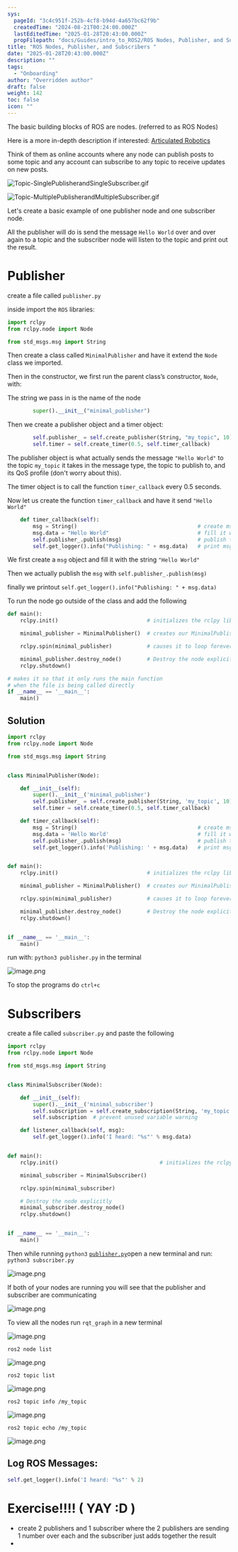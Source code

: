 ```yaml
---
sys:
  pageId: "3c4c951f-252b-4cf8-b94d-4a657bc62f9b"
  createdTime: "2024-08-21T00:24:00.000Z"
  lastEditedTime: "2025-01-28T20:43:00.000Z"
  propFilepath: "docs/Guides/intro_to_ROS2/ROS Nodes, Publisher, and Subscribers .md"
title: "ROS Nodes, Publisher, and Subscribers "
date: "2025-01-28T20:43:00.000Z"
description: ""
tags:
  - "Onboarding"
author: "Overridden author"
draft: false
weight: 142
toc: false
icon: ""
---
```


The basic building blocks of ROS are nodes. (referred to as ROS Nodes)

Here is a more in-depth description if interested: [Articulated Robotics](https://articulatedrobotics.xyz/tutorials/ready-for-ros/ros-overview#2-nodes)

Think of them as online accounts where any node can publish posts to some topic and any account can subscribe to any topic to receive updates on new posts.

![Topic-SinglePublisherandSingleSubscriber.gif](https://docs.ros.org/en/humble/_images/Topic-SinglePublisherandSingleSubscriber.gif)

![Topic-MultiplePublisherandMultipleSubscriber.gif](https://docs.ros.org/en/humble/_images/Topic-MultiplePublisherandMultipleSubscriber.gif)

Let's create a basic example of one publisher node and one subscriber node.

All the publisher will do is send the message `Hello World` over and over again to a topic and the subscriber node will listen to the topic and print out the result.

# Publisher

create a file called `publisher.py` 

inside import the `ROS` libraries:

```python
import rclpy
from rclpy.node import Node

from std_msgs.msg import String
```

Then create a class called `MinimalPublisher` and have it extend the `Node` class we imported.

Then in the constructor, we first run the parent class’s constructor, `Node`, with:

The string we pass in is the name of the node

```python
        super().__init__("minimal_publisher")
```

Then we create a publisher object and a timer object:

```python
        self.publisher_ = self.create_publisher(String, "my_topic", 10)
        self.timer = self.create_timer(0.5, self.timer_callback)
```

The publisher object is what actually sends the message `"Hello World"` to the topic `my_topic` it takes in the message type, the topic to publish to, and its QoS profile (don't worry about this).

The timer object is to call the function `timer_callback` every 0.5 seconds.

Now let us create the function `timer_callback` and have it send `"Hello World"`

```python
    def timer_callback(self):
        msg = String()                                      # create msg object
        msg.data = "Hello World"                            # fill it with data
        self.publisher_.publish(msg)                        # publish the message
        self.get_logger().info("Publishing: " + msg.data)   # print msg
```

We first create a `msg` object and fill it with the string `"Hello World"`

Then we actually publish the `msg` with `self.publisher_.publish(msg)`

finally we printout `self.get_logger().info("Publishing: " + msg.data)`

To run the node go outside of the class and add the following

```python
def main():
    rclpy.init()                            # initializes the rclpy library

    minimal_publisher = MinimalPublisher()  # creates our MinimalPublisher object

    rclpy.spin(minimal_publisher)           # causes it to loop forever

    minimal_publisher.destroy_node()        # Destroy the node explicitly
    rclpy.shutdown()

# makes it so that it only runs the main function
# when the file is being called directly
if __name__ == '__main__': 
    main()
```

## Solution

```python
import rclpy
from rclpy.node import Node

from std_msgs.msg import String


class MinimalPublisher(Node):

    def __init__(self):
        super().__init__('minimal_publisher')
        self.publisher_ = self.create_publisher(String, 'my_topic', 10)
        self.timer = self.create_timer(0.5, self.timer_callback)

    def timer_callback(self):
        msg = String()                                      # create msg object
        msg.data = 'Hello World'                            # fill it with data
        self.publisher_.publish(msg)                        # publish the message
        self.get_logger().info('Publishing: ' + msg.data)   # print msg


def main():
    rclpy.init()                            # initializes the rclpy library

    minimal_publisher = MinimalPublisher()  # creates our MinimalPublisher object

    rclpy.spin(minimal_publisher)           # causes it to loop forever

    minimal_publisher.destroy_node()        # Destroy the node explicitly
    rclpy.shutdown()


if __name__ == '__main__':
    main()
```

run with: `python3 publisher.py` in the terminal

![image.png](https://prod-files-secure.s3.us-west-2.amazonaws.com/d518164a-d88e-44d1-a4ee-3adb3bd8bce0/9214accb-ad5b-44f1-a31c-b3167c59138b/image.png?X-Amz-Algorithm=AWS4-HMAC-SHA256&X-Amz-Content-Sha256=UNSIGNED-PAYLOAD&X-Amz-Credential=ASIAZI2LB466SB56FXXS%2F20250725%2Fus-west-2%2Fs3%2Faws4_request&X-Amz-Date=20250725T121702Z&X-Amz-Expires=3600&X-Amz-Security-Token=IQoJb3JpZ2luX2VjEBwaCXVzLXdlc3QtMiJHMEUCIQClFqaYI55HnZN%2B0N3J6sIBgEYEsPaaPqJ3HM7tRPe0vQIgCX6DoPe6bwpYi7nHpT9jafhHpuwk9lWc8wnB7hQalzsq%2FwMIRRAAGgw2Mzc0MjMxODM4MDUiDIwfx%2FfYxbT7mssiyCrcA%2F6mDo%2BSYg20c5BSCeuml3pAR1JiopVzM8lwWvKWt%2FQz239e6NzebmbsKSt6Opr%2BUJh850fkBzGZA81TPCdL4JzZ4%2BAxyh7OwMhU%2B4oItJwxkB%2FeWaD4EJK%2FjNRbnFqKIMT8YuO1aeT%2F8rOAcHxDViZ9SOC%2FM2TLD3hJgkYzhtXHTobSOMmD5pvvTsiIKtuVqAUA6Qhf55nEQfClmiZfT1cTX9gEy7yU8S8FWeQfoYTGrr3qz68cYSrkxPOxldJEv4TtRCoUa0sJZ%2BmX7lXbw9enBpHmk3sjc7hRtRv7TQXSL%2BuTD0qohZqr%2Bs4rWzX15CFZQNH3G4ag4ewPh4BKZ%2FxsIpl1Caj%2FO1y4uZdIS4VxBi09Gq74WFHWqf0BJK0aDrqS%2FfRIhbQKjhxqs37etQc4pJVbCECaMZpOUkRbSd7wfbpxWsXZ1YVFQrkAEFnXDuE6i5cESYHpI1kKTTCDIIBoeGuLTfakH4uzQaHujWKyh9kGLDEhNYLypL34bNPBSJCh47MA1sHvuwkf4uGaJOPP2%2F%2FH2cEeG9WQa%2Bc5mMRxRJ9TGWB3XBuIljCtxks57DK05vREoddP%2ByQh0GUYPvUHx3copqP64dqt%2F4f34GDdOsP%2FbBM3SsMtU99KMLrhjcQGOqUBBGHTXuubGCwYWjzuCzEOVTtTHdr9p9JSCcSXtrxnN9YWyvcZqJp%2FfWm991u941OzukHYTcOIIA4%2FE0nR3e8pTRz8vYsjEPsZJxLNQQsk4eZTn5YJanzOmDulWAKxThF7kjIHpsyzSAbysFEBVVLuTZV5k0YCopRr0i8bl8C%2B5J664n6Ian%2FpyREM%2F38MYvSUAIFPFfM9PaCrGsGgG3EwZ9nK1GJ8&X-Amz-Signature=b34ddc17893ed26d52e8b62532a48c3e2935811d0a15e0c7ef1279252b2b0a3f&X-Amz-SignedHeaders=host&x-amz-checksum-mode=ENABLED&x-id=GetObject)

To stop the programs do `ctrl+c`

# Subscribers

create a file called `subscriber.py` and paste the following

```python
import rclpy
from rclpy.node import Node

from std_msgs.msg import String


class MinimalSubscriber(Node):

    def __init__(self):
        super().__init__('minimal_subscriber')
        self.subscription = self.create_subscription(String, 'my_topic', self.listener_callback, 10)
        self.subscription  # prevent unused variable warning

    def listener_callback(self, msg):
        self.get_logger().info('I heard: "%s"' % msg.data)


def main():
    rclpy.init()                                # initializes the rclpy library

    minimal_subscriber = MinimalSubscriber()

    rclpy.spin(minimal_subscriber)

    # Destroy the node explicitly
    minimal_subscriber.destroy_node()
    rclpy.shutdown()


if __name__ == '__main__':
    main()
```

Then while running `python3` [`publisher.py`](http://publisher.py/)open a new terminal and run: `python3 subscriber.py` 

![image.png](https://prod-files-secure.s3.us-west-2.amazonaws.com/d518164a-d88e-44d1-a4ee-3adb3bd8bce0/611fccf2-c738-4dbd-94e9-98f209092866/image.png?X-Amz-Algorithm=AWS4-HMAC-SHA256&X-Amz-Content-Sha256=UNSIGNED-PAYLOAD&X-Amz-Credential=ASIAZI2LB466SB56FXXS%2F20250725%2Fus-west-2%2Fs3%2Faws4_request&X-Amz-Date=20250725T121702Z&X-Amz-Expires=3600&X-Amz-Security-Token=IQoJb3JpZ2luX2VjEBwaCXVzLXdlc3QtMiJHMEUCIQClFqaYI55HnZN%2B0N3J6sIBgEYEsPaaPqJ3HM7tRPe0vQIgCX6DoPe6bwpYi7nHpT9jafhHpuwk9lWc8wnB7hQalzsq%2FwMIRRAAGgw2Mzc0MjMxODM4MDUiDIwfx%2FfYxbT7mssiyCrcA%2F6mDo%2BSYg20c5BSCeuml3pAR1JiopVzM8lwWvKWt%2FQz239e6NzebmbsKSt6Opr%2BUJh850fkBzGZA81TPCdL4JzZ4%2BAxyh7OwMhU%2B4oItJwxkB%2FeWaD4EJK%2FjNRbnFqKIMT8YuO1aeT%2F8rOAcHxDViZ9SOC%2FM2TLD3hJgkYzhtXHTobSOMmD5pvvTsiIKtuVqAUA6Qhf55nEQfClmiZfT1cTX9gEy7yU8S8FWeQfoYTGrr3qz68cYSrkxPOxldJEv4TtRCoUa0sJZ%2BmX7lXbw9enBpHmk3sjc7hRtRv7TQXSL%2BuTD0qohZqr%2Bs4rWzX15CFZQNH3G4ag4ewPh4BKZ%2FxsIpl1Caj%2FO1y4uZdIS4VxBi09Gq74WFHWqf0BJK0aDrqS%2FfRIhbQKjhxqs37etQc4pJVbCECaMZpOUkRbSd7wfbpxWsXZ1YVFQrkAEFnXDuE6i5cESYHpI1kKTTCDIIBoeGuLTfakH4uzQaHujWKyh9kGLDEhNYLypL34bNPBSJCh47MA1sHvuwkf4uGaJOPP2%2F%2FH2cEeG9WQa%2Bc5mMRxRJ9TGWB3XBuIljCtxks57DK05vREoddP%2ByQh0GUYPvUHx3copqP64dqt%2F4f34GDdOsP%2FbBM3SsMtU99KMLrhjcQGOqUBBGHTXuubGCwYWjzuCzEOVTtTHdr9p9JSCcSXtrxnN9YWyvcZqJp%2FfWm991u941OzukHYTcOIIA4%2FE0nR3e8pTRz8vYsjEPsZJxLNQQsk4eZTn5YJanzOmDulWAKxThF7kjIHpsyzSAbysFEBVVLuTZV5k0YCopRr0i8bl8C%2B5J664n6Ian%2FpyREM%2F38MYvSUAIFPFfM9PaCrGsGgG3EwZ9nK1GJ8&X-Amz-Signature=b31890bc3e2713b5d26a05d175b9560ede40e8b3caecc7ee056673ccd52044ea&X-Amz-SignedHeaders=host&x-amz-checksum-mode=ENABLED&x-id=GetObject)

If both of your nodes are running you will see that the publisher and subscriber are communicating

![image.png](https://prod-files-secure.s3.us-west-2.amazonaws.com/d518164a-d88e-44d1-a4ee-3adb3bd8bce0/eea428b5-1cf0-43bb-a30b-81cbaf6c5c78/image.png?X-Amz-Algorithm=AWS4-HMAC-SHA256&X-Amz-Content-Sha256=UNSIGNED-PAYLOAD&X-Amz-Credential=ASIAZI2LB466SB56FXXS%2F20250725%2Fus-west-2%2Fs3%2Faws4_request&X-Amz-Date=20250725T121702Z&X-Amz-Expires=3600&X-Amz-Security-Token=IQoJb3JpZ2luX2VjEBwaCXVzLXdlc3QtMiJHMEUCIQClFqaYI55HnZN%2B0N3J6sIBgEYEsPaaPqJ3HM7tRPe0vQIgCX6DoPe6bwpYi7nHpT9jafhHpuwk9lWc8wnB7hQalzsq%2FwMIRRAAGgw2Mzc0MjMxODM4MDUiDIwfx%2FfYxbT7mssiyCrcA%2F6mDo%2BSYg20c5BSCeuml3pAR1JiopVzM8lwWvKWt%2FQz239e6NzebmbsKSt6Opr%2BUJh850fkBzGZA81TPCdL4JzZ4%2BAxyh7OwMhU%2B4oItJwxkB%2FeWaD4EJK%2FjNRbnFqKIMT8YuO1aeT%2F8rOAcHxDViZ9SOC%2FM2TLD3hJgkYzhtXHTobSOMmD5pvvTsiIKtuVqAUA6Qhf55nEQfClmiZfT1cTX9gEy7yU8S8FWeQfoYTGrr3qz68cYSrkxPOxldJEv4TtRCoUa0sJZ%2BmX7lXbw9enBpHmk3sjc7hRtRv7TQXSL%2BuTD0qohZqr%2Bs4rWzX15CFZQNH3G4ag4ewPh4BKZ%2FxsIpl1Caj%2FO1y4uZdIS4VxBi09Gq74WFHWqf0BJK0aDrqS%2FfRIhbQKjhxqs37etQc4pJVbCECaMZpOUkRbSd7wfbpxWsXZ1YVFQrkAEFnXDuE6i5cESYHpI1kKTTCDIIBoeGuLTfakH4uzQaHujWKyh9kGLDEhNYLypL34bNPBSJCh47MA1sHvuwkf4uGaJOPP2%2F%2FH2cEeG9WQa%2Bc5mMRxRJ9TGWB3XBuIljCtxks57DK05vREoddP%2ByQh0GUYPvUHx3copqP64dqt%2F4f34GDdOsP%2FbBM3SsMtU99KMLrhjcQGOqUBBGHTXuubGCwYWjzuCzEOVTtTHdr9p9JSCcSXtrxnN9YWyvcZqJp%2FfWm991u941OzukHYTcOIIA4%2FE0nR3e8pTRz8vYsjEPsZJxLNQQsk4eZTn5YJanzOmDulWAKxThF7kjIHpsyzSAbysFEBVVLuTZV5k0YCopRr0i8bl8C%2B5J664n6Ian%2FpyREM%2F38MYvSUAIFPFfM9PaCrGsGgG3EwZ9nK1GJ8&X-Amz-Signature=ac2e46583729cd721145f8dc2261e27e4d6817994ceafbcb36ebec7130b438ad&X-Amz-SignedHeaders=host&x-amz-checksum-mode=ENABLED&x-id=GetObject)

To view all the nodes run `rqt_graph` in a new terminal

![image.png](https://prod-files-secure.s3.us-west-2.amazonaws.com/d518164a-d88e-44d1-a4ee-3adb3bd8bce0/1d98e964-4318-4d62-b5c4-8c8f78368598/image.png?X-Amz-Algorithm=AWS4-HMAC-SHA256&X-Amz-Content-Sha256=UNSIGNED-PAYLOAD&X-Amz-Credential=ASIAZI2LB466SB56FXXS%2F20250725%2Fus-west-2%2Fs3%2Faws4_request&X-Amz-Date=20250725T121702Z&X-Amz-Expires=3600&X-Amz-Security-Token=IQoJb3JpZ2luX2VjEBwaCXVzLXdlc3QtMiJHMEUCIQClFqaYI55HnZN%2B0N3J6sIBgEYEsPaaPqJ3HM7tRPe0vQIgCX6DoPe6bwpYi7nHpT9jafhHpuwk9lWc8wnB7hQalzsq%2FwMIRRAAGgw2Mzc0MjMxODM4MDUiDIwfx%2FfYxbT7mssiyCrcA%2F6mDo%2BSYg20c5BSCeuml3pAR1JiopVzM8lwWvKWt%2FQz239e6NzebmbsKSt6Opr%2BUJh850fkBzGZA81TPCdL4JzZ4%2BAxyh7OwMhU%2B4oItJwxkB%2FeWaD4EJK%2FjNRbnFqKIMT8YuO1aeT%2F8rOAcHxDViZ9SOC%2FM2TLD3hJgkYzhtXHTobSOMmD5pvvTsiIKtuVqAUA6Qhf55nEQfClmiZfT1cTX9gEy7yU8S8FWeQfoYTGrr3qz68cYSrkxPOxldJEv4TtRCoUa0sJZ%2BmX7lXbw9enBpHmk3sjc7hRtRv7TQXSL%2BuTD0qohZqr%2Bs4rWzX15CFZQNH3G4ag4ewPh4BKZ%2FxsIpl1Caj%2FO1y4uZdIS4VxBi09Gq74WFHWqf0BJK0aDrqS%2FfRIhbQKjhxqs37etQc4pJVbCECaMZpOUkRbSd7wfbpxWsXZ1YVFQrkAEFnXDuE6i5cESYHpI1kKTTCDIIBoeGuLTfakH4uzQaHujWKyh9kGLDEhNYLypL34bNPBSJCh47MA1sHvuwkf4uGaJOPP2%2F%2FH2cEeG9WQa%2Bc5mMRxRJ9TGWB3XBuIljCtxks57DK05vREoddP%2ByQh0GUYPvUHx3copqP64dqt%2F4f34GDdOsP%2FbBM3SsMtU99KMLrhjcQGOqUBBGHTXuubGCwYWjzuCzEOVTtTHdr9p9JSCcSXtrxnN9YWyvcZqJp%2FfWm991u941OzukHYTcOIIA4%2FE0nR3e8pTRz8vYsjEPsZJxLNQQsk4eZTn5YJanzOmDulWAKxThF7kjIHpsyzSAbysFEBVVLuTZV5k0YCopRr0i8bl8C%2B5J664n6Ian%2FpyREM%2F38MYvSUAIFPFfM9PaCrGsGgG3EwZ9nK1GJ8&X-Amz-Signature=8b0d2ee6b3554fff5a84bede5558eb334762e555451ebfa72d24ea44034ecaf0&X-Amz-SignedHeaders=host&x-amz-checksum-mode=ENABLED&x-id=GetObject)

`ros2 node list`

![image.png](https://prod-files-secure.s3.us-west-2.amazonaws.com/d518164a-d88e-44d1-a4ee-3adb3bd8bce0/680ac8cf-e6d9-4164-9ece-5b9a6fccffee/image.png?X-Amz-Algorithm=AWS4-HMAC-SHA256&X-Amz-Content-Sha256=UNSIGNED-PAYLOAD&X-Amz-Credential=ASIAZI2LB466SB56FXXS%2F20250725%2Fus-west-2%2Fs3%2Faws4_request&X-Amz-Date=20250725T121702Z&X-Amz-Expires=3600&X-Amz-Security-Token=IQoJb3JpZ2luX2VjEBwaCXVzLXdlc3QtMiJHMEUCIQClFqaYI55HnZN%2B0N3J6sIBgEYEsPaaPqJ3HM7tRPe0vQIgCX6DoPe6bwpYi7nHpT9jafhHpuwk9lWc8wnB7hQalzsq%2FwMIRRAAGgw2Mzc0MjMxODM4MDUiDIwfx%2FfYxbT7mssiyCrcA%2F6mDo%2BSYg20c5BSCeuml3pAR1JiopVzM8lwWvKWt%2FQz239e6NzebmbsKSt6Opr%2BUJh850fkBzGZA81TPCdL4JzZ4%2BAxyh7OwMhU%2B4oItJwxkB%2FeWaD4EJK%2FjNRbnFqKIMT8YuO1aeT%2F8rOAcHxDViZ9SOC%2FM2TLD3hJgkYzhtXHTobSOMmD5pvvTsiIKtuVqAUA6Qhf55nEQfClmiZfT1cTX9gEy7yU8S8FWeQfoYTGrr3qz68cYSrkxPOxldJEv4TtRCoUa0sJZ%2BmX7lXbw9enBpHmk3sjc7hRtRv7TQXSL%2BuTD0qohZqr%2Bs4rWzX15CFZQNH3G4ag4ewPh4BKZ%2FxsIpl1Caj%2FO1y4uZdIS4VxBi09Gq74WFHWqf0BJK0aDrqS%2FfRIhbQKjhxqs37etQc4pJVbCECaMZpOUkRbSd7wfbpxWsXZ1YVFQrkAEFnXDuE6i5cESYHpI1kKTTCDIIBoeGuLTfakH4uzQaHujWKyh9kGLDEhNYLypL34bNPBSJCh47MA1sHvuwkf4uGaJOPP2%2F%2FH2cEeG9WQa%2Bc5mMRxRJ9TGWB3XBuIljCtxks57DK05vREoddP%2ByQh0GUYPvUHx3copqP64dqt%2F4f34GDdOsP%2FbBM3SsMtU99KMLrhjcQGOqUBBGHTXuubGCwYWjzuCzEOVTtTHdr9p9JSCcSXtrxnN9YWyvcZqJp%2FfWm991u941OzukHYTcOIIA4%2FE0nR3e8pTRz8vYsjEPsZJxLNQQsk4eZTn5YJanzOmDulWAKxThF7kjIHpsyzSAbysFEBVVLuTZV5k0YCopRr0i8bl8C%2B5J664n6Ian%2FpyREM%2F38MYvSUAIFPFfM9PaCrGsGgG3EwZ9nK1GJ8&X-Amz-Signature=dd4a308e39db83dec137efa52c54713b7ff3d5dcba9ea26d3eab1b73d56957d8&X-Amz-SignedHeaders=host&x-amz-checksum-mode=ENABLED&x-id=GetObject)

`ros2 topic list`

![image.png](https://prod-files-secure.s3.us-west-2.amazonaws.com/d518164a-d88e-44d1-a4ee-3adb3bd8bce0/eee2ebe1-27ef-4a4a-96fb-2ca54126fb29/image.png?X-Amz-Algorithm=AWS4-HMAC-SHA256&X-Amz-Content-Sha256=UNSIGNED-PAYLOAD&X-Amz-Credential=ASIAZI2LB466SB56FXXS%2F20250725%2Fus-west-2%2Fs3%2Faws4_request&X-Amz-Date=20250725T121702Z&X-Amz-Expires=3600&X-Amz-Security-Token=IQoJb3JpZ2luX2VjEBwaCXVzLXdlc3QtMiJHMEUCIQClFqaYI55HnZN%2B0N3J6sIBgEYEsPaaPqJ3HM7tRPe0vQIgCX6DoPe6bwpYi7nHpT9jafhHpuwk9lWc8wnB7hQalzsq%2FwMIRRAAGgw2Mzc0MjMxODM4MDUiDIwfx%2FfYxbT7mssiyCrcA%2F6mDo%2BSYg20c5BSCeuml3pAR1JiopVzM8lwWvKWt%2FQz239e6NzebmbsKSt6Opr%2BUJh850fkBzGZA81TPCdL4JzZ4%2BAxyh7OwMhU%2B4oItJwxkB%2FeWaD4EJK%2FjNRbnFqKIMT8YuO1aeT%2F8rOAcHxDViZ9SOC%2FM2TLD3hJgkYzhtXHTobSOMmD5pvvTsiIKtuVqAUA6Qhf55nEQfClmiZfT1cTX9gEy7yU8S8FWeQfoYTGrr3qz68cYSrkxPOxldJEv4TtRCoUa0sJZ%2BmX7lXbw9enBpHmk3sjc7hRtRv7TQXSL%2BuTD0qohZqr%2Bs4rWzX15CFZQNH3G4ag4ewPh4BKZ%2FxsIpl1Caj%2FO1y4uZdIS4VxBi09Gq74WFHWqf0BJK0aDrqS%2FfRIhbQKjhxqs37etQc4pJVbCECaMZpOUkRbSd7wfbpxWsXZ1YVFQrkAEFnXDuE6i5cESYHpI1kKTTCDIIBoeGuLTfakH4uzQaHujWKyh9kGLDEhNYLypL34bNPBSJCh47MA1sHvuwkf4uGaJOPP2%2F%2FH2cEeG9WQa%2Bc5mMRxRJ9TGWB3XBuIljCtxks57DK05vREoddP%2ByQh0GUYPvUHx3copqP64dqt%2F4f34GDdOsP%2FbBM3SsMtU99KMLrhjcQGOqUBBGHTXuubGCwYWjzuCzEOVTtTHdr9p9JSCcSXtrxnN9YWyvcZqJp%2FfWm991u941OzukHYTcOIIA4%2FE0nR3e8pTRz8vYsjEPsZJxLNQQsk4eZTn5YJanzOmDulWAKxThF7kjIHpsyzSAbysFEBVVLuTZV5k0YCopRr0i8bl8C%2B5J664n6Ian%2FpyREM%2F38MYvSUAIFPFfM9PaCrGsGgG3EwZ9nK1GJ8&X-Amz-Signature=63e9600c62c663a01d71a6fbe59630739eb0ebdf4ae86352f7424c4662dafafd&X-Amz-SignedHeaders=host&x-amz-checksum-mode=ENABLED&x-id=GetObject)

`ros2 topic info /my_topic`

![image.png](https://prod-files-secure.s3.us-west-2.amazonaws.com/d518164a-d88e-44d1-a4ee-3adb3bd8bce0/6288ef12-cb9e-406f-b9eb-65feed3a9011/image.png?X-Amz-Algorithm=AWS4-HMAC-SHA256&X-Amz-Content-Sha256=UNSIGNED-PAYLOAD&X-Amz-Credential=ASIAZI2LB466SB56FXXS%2F20250725%2Fus-west-2%2Fs3%2Faws4_request&X-Amz-Date=20250725T121702Z&X-Amz-Expires=3600&X-Amz-Security-Token=IQoJb3JpZ2luX2VjEBwaCXVzLXdlc3QtMiJHMEUCIQClFqaYI55HnZN%2B0N3J6sIBgEYEsPaaPqJ3HM7tRPe0vQIgCX6DoPe6bwpYi7nHpT9jafhHpuwk9lWc8wnB7hQalzsq%2FwMIRRAAGgw2Mzc0MjMxODM4MDUiDIwfx%2FfYxbT7mssiyCrcA%2F6mDo%2BSYg20c5BSCeuml3pAR1JiopVzM8lwWvKWt%2FQz239e6NzebmbsKSt6Opr%2BUJh850fkBzGZA81TPCdL4JzZ4%2BAxyh7OwMhU%2B4oItJwxkB%2FeWaD4EJK%2FjNRbnFqKIMT8YuO1aeT%2F8rOAcHxDViZ9SOC%2FM2TLD3hJgkYzhtXHTobSOMmD5pvvTsiIKtuVqAUA6Qhf55nEQfClmiZfT1cTX9gEy7yU8S8FWeQfoYTGrr3qz68cYSrkxPOxldJEv4TtRCoUa0sJZ%2BmX7lXbw9enBpHmk3sjc7hRtRv7TQXSL%2BuTD0qohZqr%2Bs4rWzX15CFZQNH3G4ag4ewPh4BKZ%2FxsIpl1Caj%2FO1y4uZdIS4VxBi09Gq74WFHWqf0BJK0aDrqS%2FfRIhbQKjhxqs37etQc4pJVbCECaMZpOUkRbSd7wfbpxWsXZ1YVFQrkAEFnXDuE6i5cESYHpI1kKTTCDIIBoeGuLTfakH4uzQaHujWKyh9kGLDEhNYLypL34bNPBSJCh47MA1sHvuwkf4uGaJOPP2%2F%2FH2cEeG9WQa%2Bc5mMRxRJ9TGWB3XBuIljCtxks57DK05vREoddP%2ByQh0GUYPvUHx3copqP64dqt%2F4f34GDdOsP%2FbBM3SsMtU99KMLrhjcQGOqUBBGHTXuubGCwYWjzuCzEOVTtTHdr9p9JSCcSXtrxnN9YWyvcZqJp%2FfWm991u941OzukHYTcOIIA4%2FE0nR3e8pTRz8vYsjEPsZJxLNQQsk4eZTn5YJanzOmDulWAKxThF7kjIHpsyzSAbysFEBVVLuTZV5k0YCopRr0i8bl8C%2B5J664n6Ian%2FpyREM%2F38MYvSUAIFPFfM9PaCrGsGgG3EwZ9nK1GJ8&X-Amz-Signature=bcf54e6696c246025e8e72097a4f2de8add6cf3763b7796840ac952dfc8e6f0b&X-Amz-SignedHeaders=host&x-amz-checksum-mode=ENABLED&x-id=GetObject)

`ros2 topic echo /my_topic`

![image.png](https://prod-files-secure.s3.us-west-2.amazonaws.com/d518164a-d88e-44d1-a4ee-3adb3bd8bce0/0a6fcb4d-422d-4a6c-a803-749ef4adf2c6/image.png?X-Amz-Algorithm=AWS4-HMAC-SHA256&X-Amz-Content-Sha256=UNSIGNED-PAYLOAD&X-Amz-Credential=ASIAZI2LB466SB56FXXS%2F20250725%2Fus-west-2%2Fs3%2Faws4_request&X-Amz-Date=20250725T121702Z&X-Amz-Expires=3600&X-Amz-Security-Token=IQoJb3JpZ2luX2VjEBwaCXVzLXdlc3QtMiJHMEUCIQClFqaYI55HnZN%2B0N3J6sIBgEYEsPaaPqJ3HM7tRPe0vQIgCX6DoPe6bwpYi7nHpT9jafhHpuwk9lWc8wnB7hQalzsq%2FwMIRRAAGgw2Mzc0MjMxODM4MDUiDIwfx%2FfYxbT7mssiyCrcA%2F6mDo%2BSYg20c5BSCeuml3pAR1JiopVzM8lwWvKWt%2FQz239e6NzebmbsKSt6Opr%2BUJh850fkBzGZA81TPCdL4JzZ4%2BAxyh7OwMhU%2B4oItJwxkB%2FeWaD4EJK%2FjNRbnFqKIMT8YuO1aeT%2F8rOAcHxDViZ9SOC%2FM2TLD3hJgkYzhtXHTobSOMmD5pvvTsiIKtuVqAUA6Qhf55nEQfClmiZfT1cTX9gEy7yU8S8FWeQfoYTGrr3qz68cYSrkxPOxldJEv4TtRCoUa0sJZ%2BmX7lXbw9enBpHmk3sjc7hRtRv7TQXSL%2BuTD0qohZqr%2Bs4rWzX15CFZQNH3G4ag4ewPh4BKZ%2FxsIpl1Caj%2FO1y4uZdIS4VxBi09Gq74WFHWqf0BJK0aDrqS%2FfRIhbQKjhxqs37etQc4pJVbCECaMZpOUkRbSd7wfbpxWsXZ1YVFQrkAEFnXDuE6i5cESYHpI1kKTTCDIIBoeGuLTfakH4uzQaHujWKyh9kGLDEhNYLypL34bNPBSJCh47MA1sHvuwkf4uGaJOPP2%2F%2FH2cEeG9WQa%2Bc5mMRxRJ9TGWB3XBuIljCtxks57DK05vREoddP%2ByQh0GUYPvUHx3copqP64dqt%2F4f34GDdOsP%2FbBM3SsMtU99KMLrhjcQGOqUBBGHTXuubGCwYWjzuCzEOVTtTHdr9p9JSCcSXtrxnN9YWyvcZqJp%2FfWm991u941OzukHYTcOIIA4%2FE0nR3e8pTRz8vYsjEPsZJxLNQQsk4eZTn5YJanzOmDulWAKxThF7kjIHpsyzSAbysFEBVVLuTZV5k0YCopRr0i8bl8C%2B5J664n6Ian%2FpyREM%2F38MYvSUAIFPFfM9PaCrGsGgG3EwZ9nK1GJ8&X-Amz-Signature=5be31821651c21dc341b4e0c7cf79ab61ead0426141f2153d1cd82ec5fe3d4e4&X-Amz-SignedHeaders=host&x-amz-checksum-mode=ENABLED&x-id=GetObject)

## Log ROS Messages:

```python
self.get_logger().info('I heard: "%s"' % 2)
```

# Exercise!!!! ( YAY :D )

- create 2 publishers and 1 subscriber where the 2 publishers are sending 1 number over each and the subscriber just adds together the result
- 
